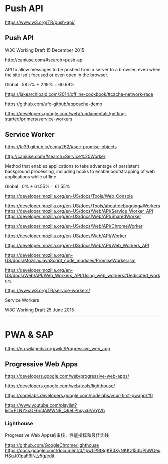 # Push API  


https://www.w3.org/TR/push-api/  

## Push API  

W3C Working Draft 15 December 2015


http://caniuse.com/#search=push-api  

API to allow messages to be pushed from a server to a browser, even when the site isn't focused or even open in the browser.

Global : 58.5% + 2.19% = 60.69%




https://jakearchibald.com/2014/offline-cookbook/#cache-network-race

https://github.com/ufo-github/appcache-demo  

https://developers.google.com/web/fundamentals/getting-started/primers/service-workers  


## Service Worker  

https://tc39.github.io/ecma262/#sec-promise-objects  

http://caniuse.com/#search=Service%20Worker  

Method that enables applications to take advantage of persistent background processing, including hooks to enable bootstrapping of web applications while offline.

Global : 0% + 61.55% = 61.55%  

https://developer.mozilla.org/en-US/docs/Tools/Web_Console  

https://developer.mozilla.org/en-US/docs/Tools/about:debugging#Workers  
https://developer.mozilla.org/en-US/docs/Web/API/Service_Worker_API  
https://developer.mozilla.org/en-US/docs/Web/API/SharedWorker  

https://developer.mozilla.org/en-US/docs/Web/API/ChromeWorker  

https://developer.mozilla.org/en-US/docs/Web/API/Worker  

https://developer.mozilla.org/en-US/docs/Web/API/Web_Workers_API  

https://developer.mozilla.org/en-US/docs/Mozilla/JavaScript_code_modules/PromiseWorker.jsm  

https://developer.mozilla.org/en-US/docs/Web/API/Web_Workers_API/Using_web_workers#Dedicated_workers  

https://www.w3.org/TR/service-workers/  

Service Workers

W3C Working Draft 25 June 2015



*******************************************************************************

# PWA & SAP  

https://en.wikipedia.org/wiki/Progressive_web_app  



## Progressive Web Apps  

https://developers.google.com/web/progressive-web-apps/  

https://developers.google.com/web/tools/lighthouse/  

https://codelabs.developers.google.com/codelabs/your-first-pwapp/#0  

https://www.youtube.com/playlist?list=PLNYkxOF6rcIAWWNR_Q6eLPhsyx6VvYjVb 

### Lighthouse  

Progressive Web Apps的审核，性能指标和最佳实践  

https://github.com/GoogleChrome/lighthouse  
https://docs.google.com/document/d/1pwLP9t8gKB3XyNKKz15dUPhWOeuHSqJ01paF9lN_y5g/edit  











